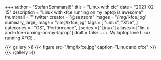 +++
author = "Stefan Sommarsjö"
title = "Linux with xfc"
date = "2023-02-15"
description = "Linux with xfce running on my laptop is awesome"
thumbnail = ""
twitter_creator = "@sestsom"
images = "/img/lxfce.jpg"
summary_large_image = "/img/lxfce.jpg"
tags = [
    "Linux",
	"Xfce",
]
categories = [
    "OS",
    "Performance",
]
series = ["Linux"]
aliases = ["linux-and-xfce-running-on-my-laptop"]
draft = false
+++
My laptop love Linux running XFCE..


{{< gallery >}}
  {{< figure src="/img/lxfce.jpg" caption="Linux and xfce" >}}
{{< /gallery >}}
